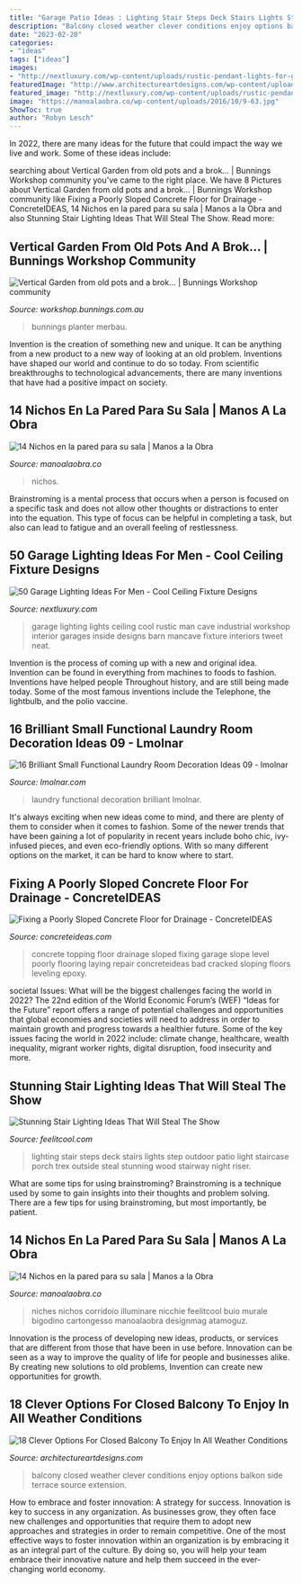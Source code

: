 ```yaml
---
title: "Garage Patio Ideas : Lighting Stair Steps Deck Stairs Lights Step Outdoor Patio Light Staircase Porch Trex Outside Steal Stunning Wood Stairway Night Riser"
description: "Balcony closed weather clever conditions enjoy options balkon side terrace source extension"
date: "2023-02-20"
categories:
- "ideas"
tags: ["ideas"]
images:
- "http://nextluxury.com/wp-content/uploads/rustic-pendant-lights-for-garage.jpg"
featuredImage: "http://www.architectureartdesigns.com/wp-content/uploads/2016/09/8-5.jpg"
featured_image: "http://nextluxury.com/wp-content/uploads/rustic-pendant-lights-for-garage.jpg"
image: "https://manoalaobra.co/wp-content/uploads/2016/10/9-63.jpg"
ShowToc: true
author: "Robyn Lesch"
---
```



In 2022, there are many ideas for the future that could impact the way we live and work. Some of these ideas include:

	

		
searching about Vertical Garden from old pots and a brok... | Bunnings Workshop community you've came to the right place. We have 8 Pictures about Vertical Garden from old pots and a brok... | Bunnings Workshop community like Fixing a Poorly Sloped Concrete Floor for Drainage - ConcreteIDEAS, 14 Nichos en la pared para su sala | Manos a la Obra and also Stunning Stair Lighting Ideas That Will Steal The Show. Read more:
		
    
## Vertical Garden From Old Pots And A Brok... | Bunnings Workshop Community

<img loading=lazy src="https://www.workshop.bunnings.com.au/t5/image/serverpage/image-id/1262i64C161A76FA57A10?v=1.0" onerror="this.onerror=null;this.src='https://tse2.mm.bing.net/th?id=OIP.8YaeVKynoyTkVR91drBzuQHaJ4&amp;pid=15.1';" alt="Vertical Garden from old pots and a brok... | Bunnings Workshop community">

_Source: workshop.bunnings.com.au_

>bunnings planter merbau. 

	

Invention is the creation of something new and unique. It can be anything from a new product to a new way of looking at an old problem. Inventions have shaped our world and continue to do so today. From scientific breakthroughs to technological advancements, there are many inventions that have had a positive impact on society.

    
## 14 Nichos En La Pared Para Su Sala | Manos A La Obra

<img loading=lazy src="https://manoalaobra.co/wp-content/uploads/2016/10/9-63.jpg" onerror="this.onerror=null;this.src='https://tse1.mm.bing.net/th?id=OIP.sNWmzntc5L8vOezB3DFRiQHaJ4&amp;pid=15.1';" alt="14 Nichos en la pared para su sala | Manos a la Obra">

_Source: manoalaobra.co_

>nichos. 

	

Brainstroming is a mental process that occurs when a person is focused on a specific task and does not allow other thoughts or distractions to enter into the equation. This type of focus can be helpful in completing a task, but also can lead to fatigue and an overall feeling of restlessness.

    
## 50 Garage Lighting Ideas For Men - Cool Ceiling Fixture Designs

<img loading=lazy src="http://nextluxury.com/wp-content/uploads/rustic-pendant-lights-for-garage.jpg" onerror="this.onerror=null;this.src='https://tse1.mm.bing.net/th?id=OIP.UPhXdPcT1DJ2xzsNzSYrbAHaE8&amp;pid=15.1';" alt="50 Garage Lighting Ideas For Men - Cool Ceiling Fixture Designs">

_Source: nextluxury.com_

>garage lighting lights ceiling cool rustic man cave industrial workshop interior garages inside designs barn mancave fixture interiors tweet neat. 

	

Invention is the process of coming up with a new and original idea. Invention can be found in everything from machines to foods to fashion. Inventions have helped people Throughout history, and are still being made today. Some of the most famous inventions include the Telephone, the lightbulb, and the polio vaccine.

    
## 16 Brilliant Small Functional Laundry Room Decoration Ideas 09 - Lmolnar

<img loading=lazy src="https://lmolnar.com/wp-content/uploads/2019/09/16-Brilliant-Small-Functional-Laundry-Room-Decoration-Ideas_09.jpg" onerror="this.onerror=null;this.src='https://tse2.mm.bing.net/th?id=OIP.ooYzTekVoBq64-7B7fDkDQHaLF&amp;pid=15.1';" alt="16 Brilliant Small Functional Laundry Room Decoration Ideas 09 - lmolnar">

_Source: lmolnar.com_

>laundry functional decoration brilliant lmolnar. 

	

It's always exciting when new ideas come to mind, and there are plenty of them to consider when it comes to fashion. Some of the newer trends that have been gaining a lot of popularity in recent years include boho chic, ivy-infused pieces, and even eco-friendly options. With so many different options on the market, it can be hard to know where to start.

    
## Fixing A Poorly Sloped Concrete Floor For Drainage - ConcreteIDEAS

<img loading=lazy src="https://www.concreteideas.com/wp-content/uploads/2014/10/slope-wet.png" onerror="this.onerror=null;this.src='https://tse1.mm.bing.net/th?id=OIP.3E2cdM-wmpFcpq4vAbdK2gHaFj&amp;pid=15.1';" alt="Fixing a Poorly Sloped Concrete Floor for Drainage - ConcreteIDEAS">

_Source: concreteideas.com_

>concrete topping floor drainage sloped fixing garage slope level poorly flooring laying repair concreteideas bad cracked sloping floors leveling epoxy. 

	

societal Issues: What will be the biggest challenges facing the world in 2022?
The 22nd edition of the World Economic Forum’s (WEF) “Ideas for the Future” report offers a range of potential challenges and opportunities that global economies and societies will need to address in order to maintain growth and progress towards a healthier future. Some of the key issues facing the world in 2022 include: climate change, healthcare, wealth inequality, migrant worker rights, digital disruption, food insecurity and more.

    
## Stunning Stair Lighting Ideas That Will Steal The Show

<img loading=lazy src="http://feelitcool.com/wp-content/uploads/2016/06/steps-lighting-ideas14.jpg" onerror="this.onerror=null;this.src='https://tse4.mm.bing.net/th?id=OIP.wjYxpiWUpXmuqnOqfph9MQHaLG&amp;pid=15.1';" alt="Stunning Stair Lighting Ideas That Will Steal The Show">

_Source: feelitcool.com_

>lighting stair steps deck stairs lights step outdoor patio light staircase porch trex outside steal stunning wood stairway night riser. 

	

What are some tips for using brainstroming?
Brainstroming is a technique used by some to gain insights into their thoughts and problem solving. There are a few tips for using brainstroming, but most importantly, be patient.

    
## 14 Nichos En La Pared Para Su Sala | Manos A La Obra

<img loading=lazy src="https://manoalaobra.co/wp-content/uploads/2016/10/12-40.jpg" onerror="this.onerror=null;this.src='https://tse4.mm.bing.net/th?id=OIP.NKOJLXAv8bFvD3_erKfKTwHaK0&amp;pid=15.1';" alt="14 Nichos en la pared para su sala | Manos a la Obra">

_Source: manoalaobra.co_

>niches nichos corridoio illuminare nicchie feelitcool buio murale bigodino cartongesso manoalaobra designmag atamoguz. 

	

Innovation is the process of developing new ideas, products, or services that are different from those that have been in use before. Innovation can be seen as a way to improve the quality of life for people and businesses alike. By creating new solutions to old problems, Invention can create new opportunities for growth.

    
## 18 Clever Options For Closed Balcony To Enjoy In All Weather Conditions

<img loading=lazy src="http://www.architectureartdesigns.com/wp-content/uploads/2016/09/8-5.jpg" onerror="this.onerror=null;this.src='https://tse1.mm.bing.net/th?id=OIP.hDjJQzsvZp4IjgtrEzvbNQHaJ3&amp;pid=15.1';" alt="18 Clever Options For Closed Balcony To Enjoy In All Weather Conditions">

_Source: architectureartdesigns.com_

>balcony closed weather clever conditions enjoy options balkon side terrace source extension. 

	

How to embrace and foster innovation: A strategy for success.
Innovation is key to success in any organization. As businesses grow, they often face new challenges and opportunities that require them to adopt new approaches and strategies in order to remain competitive. One of the most effective ways to foster innovation within an organization is by embracing it as an integral part of the culture. By doing so, you will help your team embrace their innovative nature and help them succeed in the ever-changing world economy.

